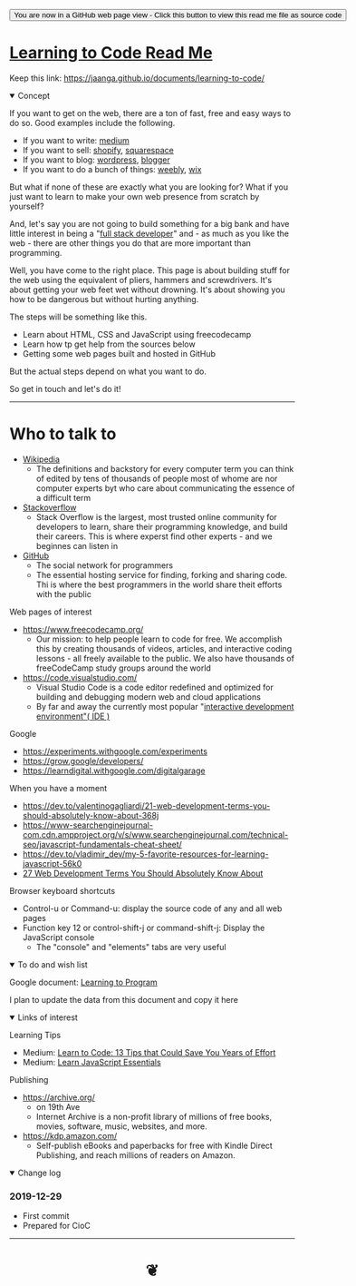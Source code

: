 <span style=display:none; >[You are now in a GitHub source code view - click this link to view Read Me file as a web page]( https://jaanga.github.io/documents/learning-to-code/ "View file as a web page." ) </span>


<div><input type=button onclick="window.location.href='https://github.com/jaanga/jaanga.github.io/tree/master/documents/learning-to-code/README.md'";
value='You are now in a GitHub web page view - Click this button to view this read me file as source code' ></div>


# [Learning to Code Read Me]( #README.md )

Keep this link: https://jaanga.github.io/documents/learning-to-code/

<!--
<iframe src=https://jaanga.github.io/cookbook/examples/xxxxxx/xxxxxx.html width=100% height=500px >Iframes are not viewable in GitHub source code view</iframe>
_basic-html.html_

### Full Screen: [ZZZZZ]( https://jaanga.github.io/cookbook/examples/xxxxxx/xxxxxx.html )
-->

<details open >
<summary>Concept</summary>

If you want to get on the web, there are a ton of fast, free and easy ways to do so. Good examples include the following.

* If you want to write: [medium]( https://medium.com)
* If you want to sell: [shopify]( https://www.shopify.com/ ), [squarespace]( https://squarespace.com)
* If you want to blog: [wordpress]( https://wordpress.com ), [blogger]( https://www.blogger.com/ )
* If you want to do a bunch of things: [weebly]( https://www.weebly.com/ ), [wix]( https://www.wix.com/ )

But what if none of these are exactly what you are looking for? What if you just want to learn to make your own web presence from scratch by yourself?

And, let's say you are not going to build something for a big bank and have little interest in being a "[full stack developer]( https://skillcrush.com/2017/02/27/front-end-back-end-full-stack/ )" and - as much as you like the web - there are other things you do that are more important than programming.

Well, you have come to the right place. This page is about building stuff for the web using the equivalent of pliers, hammers and screwdrivers. It's about getting your web feet wet without drowning. It's about showing you how to be dangerous but without hurting anything.

The steps will be something like this.

* Learn about HTML, CSS and JavaScript using freecodecamp
* Learn how tp get help from the sources below
* Getting some web pages built and hosted in GitHub

But the actual steps depend on what you want to do.

So get in touch and let's do it!

***

# Who to talk to

* [Wikipedia]( https://en.wikipedia.org/ )
  * The definitions and backstory for every computer term you can think of edited by tens of thousands of people most of whome are nor computer experts byt who care about communicating the essence of a difficult term
* [Stackoverflow]( https://stackoverflow.com/ )
  * Stack Overflow is the largest, most trusted online community for developers to learn, share their programming knowledge, and build their careers. This is where experst find other experts - and we beginnes can listen in
* [GitHub]( https://github.com/ )
  * The social network for programmers
  * The essential hosting service for finding, forking and sharing code. Thi is where the best programmers in the world share theit efforts with the public


Web pages of interest

* https://www.freecodecamp.org/
  * Our mission: to help people learn to code for free. We accomplish this by creating thousands of videos, articles, and interactive coding lessons - all freely available to the public. We also have thousands of freeCodeCamp study groups around the world
* https://code.visualstudio.com/
 	* Visual Studio Code is a code editor redefined and optimized for building and debugging modern web and cloud applications
	* By far and away the currently most popular "[interactive development environment"( IDE )]( https://en.wikipedia.org/wiki/Integrated_development_environment )



Google

* https://experiments.withgoogle.com/experiments
* https://grow.google/developers/
* https://learndigital.withgoogle.com/digitalgarage




When you have a moment

* https://dev.to/valentinogagliardi/21-web-development-terms-you-should-absolutely-know-about-368j
* https://www-searchenginejournal-com.cdn.ampproject.org/v/s/www.searchenginejournal.com/technical-seo/javascript-fundamentals-cheat-sheet/
* https://dev.to/vladimir_dev/my-5-favorite-resources-for-learning-javascript-56k0
* [27 Web Development Terms You Should Absolutely Know About]( https://dev.to/valentinogagliardi/21-web-development-terms-you-should-absolutely-know-about-368j )


Browser keyboard shortcuts

* Control-u or Command-u: display the source code of any and all web pages
* Function key 12 or control-shift-j or command-shift-j: Display the JavaScript console
	* The "console" and "elements" tabs are very useful


</details>

<details open >
<summary>To do and wish list </summary>

Google document: [Learning to Program]( https://docs.google.com/document/d/1qSn_HibbOF-giNUv9OHf4eeUSo9rU2bRSTATQEL8Y0M/edit#heading=h.cn31rmtp8hb )

I plan to update the data from this document and copy it here

</details>


<details open >
<summary>Links of interest</summary>

Learning Tips

* Medium: [Learn to Code: 13 Tips that Could Save You Years of Effort]( https://medium.com/javascript-scene/learn-to-code-13-tips-that-could-save-you-years-of-effort-92ce799a3e1 )
* Medium: [Learn JavaScript Essentials]( https://medium.com/javascript-scene/learn-javascript-b631a4af11f2 )


Publishing

* https://archive.org/
	* on 19th Ave
	* Internet Archive is a non-profit library of millions of free books, movies, software, music, websites, and more.
* https://kdp.amazon.com/
	* Self-publish eBooks and paperbacks for free with Kindle Direct Publishing, and reach millions of readers on Amazon.

</details>

<details open >
<summary>Change log </summary>

### 2019-12-29

* First commit
* Prepared for CioC

</details>

***

# <center title="hello!" ><a href=javascript:window.scrollTo(0,0); style=text-decoration:none; > ❦ </a></center>
